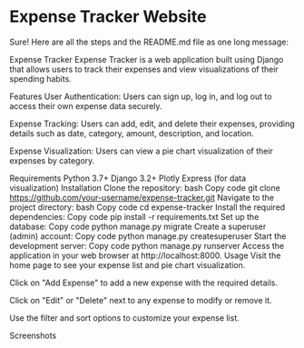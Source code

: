 # Expense Tracker Website

Sure! Here are all the steps and the README.md file as one long message:

Expense Tracker
Expense Tracker is a web application built using Django that allows users to track their expenses and view visualizations of their spending habits.

Features
User Authentication: Users can sign up, log in, and log out to access their own expense data securely.

Expense Tracking: Users can add, edit, and delete their expenses, providing details such as date, category, amount, description, and location.

Expense Visualization: Users can view a pie chart visualization of their expenses by category.

Requirements
Python 3.7+
Django 3.2+
Plotly Express (for data visualization)
Installation
Clone the repository:
bash
Copy code
git clone https://github.com/your-username/expense-tracker.git
Navigate to the project directory:
bash
Copy code
cd expense-tracker
Install the required dependencies:
Copy code
pip install -r requirements.txt
Set up the database:
Copy code
python manage.py migrate
Create a superuser (admin) account:
Copy code
python manage.py createsuperuser
Start the development server:
Copy code
python manage.py runserver
Access the application in your web browser at http://localhost:8000.
Usage
Visit the home page to see your expense list and pie chart visualization.

Click on "Add Expense" to add a new expense with the required details.

Click on "Edit" or "Delete" next to any expense to modify or remove it.

Use the filter and sort options to customize your expense list.

Screenshots
